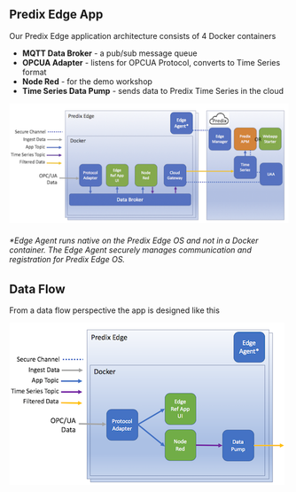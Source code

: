 ## Predix Edge App

Our Predix Edge application architecture consists of 4 Docker containers

- **MQTT Data Broker** - a pub/sub message queue
- **OPCUA Adapter** - listens for OPCUA Protocol, converts to Time Series format
- **Node Red** - for the demo workshop
- **Time Series Data Pump** - sends data to Predix Time Series in the cloud

![logo](images/edge-ref-app.png)


######     *Edge Agent runs native on the Predix Edge OS and not in a Docker container. The Edge Agent securely manages communication and registration for Predix Edge OS.

## Data Flow

From a data flow perspective the app is designed like this

![logo](images/edge-ref-app-data-flows-small.png)
